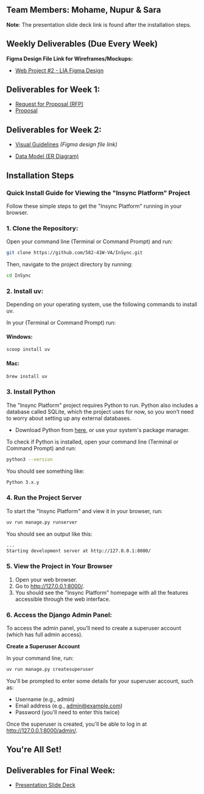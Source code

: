 ## Team Members: **Mohame**, **Nupur** & **Sara**

**Note**: The presentation slide deck link is found after the installation steps.

## Weekly Deliverables (Due Every Week)

**Figma Design File Link for Wireframes/Mockups:**

- [Web Project #2 - LIA Figma Design](https://www.figma.com/design/OUn3ckswZjNYYeKFZrAPFa/Web-Project-%232---LIA?t=bEQGchvMzCbPPf7r-0)

## Deliverables for Week 1:

- [Request for Proposal (RFP)](docs/rfp.md)
- [Proposal](docs/proposal.md)

## Deliverables for Week 2:

- [Visual Guidelines](https://www.figma.com/design/OUn3ckswZjNYYeKFZrAPFa/Web-Project-%232---LIA?t=bEQGchvMzCbPPf7r-0) _(Figma design file link)_

- [Data Model (ER Diagram)](docs/InSync-DB.png)

## **Installation Steps**

### Quick Install Guide for Viewing the "Insync Platform" Project

Follow these simple steps to get the "Insync Platform" running in your browser.

### 1. Clone the Repository:

Open your command line (Terminal or Command Prompt) and run:

```bash
git clone https://github.com/582-41W-VA/InSync.git
```

Then, navigate to the project directory by running:

```bash
cd InSync
```

### 2. Install uv:

Depending on your operating system, use the following commands to install uv.

In your (Terminal or Command Prompt) run:

#### Windows:

```bash
scoop install uv
```

#### Mac:

```bash
brew install uv
```

### 3. Install Python

The "Insync Platform" project requires Python to run. Python also includes a database called SQLite, which the project uses for now, so you won’t need to worry about setting up any external databases.

- Download Python from [here](https://www.python.org/downloads/), or use your system's package manager.

To check if Python is installed, open your command line (Terminal or Command Prompt) and run:

```bash
python3 --version
```

You should see something like:

```bash
Python 3.x.y
```

### 4. Run the Project Server

To start the "Insync Platform" and view it in your browser, run:

```bash
uv run manage.py runserver
```

You should see an output like this:

```bash
...
Starting development server at http://127.0.0.1:8000/
```

### 5. View the Project in Your Browser

1. Open your web browser.
2. Go to http://127.0.0.1:8000/.
3. You should see the "Insync Platform" homepage with all the features accessible through the web interface.

### 6. Access the Django Admin Panel:

To access the admin panel, you’ll need to create a superuser account (which has full admin access).

**Create a Superuser Account**

In your command line, run:

```bash
uv run manage.py createsuperuser
```

You'll be prompted to enter some details for your superuser account, such as:

- Username (e.g., admin)
- Email address (e.g., admin@example.com)
- Password (you'll need to enter this twice)

Once the superuser is created, you'll be able to log in at http://127.0.0.1:8000/admin/.

## You're All Set!

## Deliverables for Final Week:

- [Presentation Slide Deck](https://www.figma.com/slides/G93mwPhottEidONojCBotD/Final-Presentation---LIA---Web-Project-%232?node-id=0-1&p=f&t=Z4Q6odPNJ8uDRpap-0)
